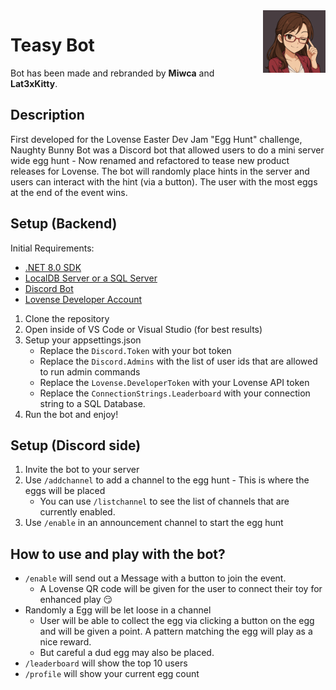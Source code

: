 <img src="https://github.com/Miwca/TeasyBot/blob/main/Images/Teasy.png?raw=true" width="100" height="100" align="right" />

# Teasy Bot
Bot has been made and rebranded by **Miwca** and **Lat3xKitty**.

## Description
First developed for the Lovense Easter Dev Jam "Egg Hunt" challenge, Naughty Bunny Bot was a Discord bot that allowed users to do a mini server wide egg hunt - Now renamed and refactored to tease new product releases for Lovense. The bot will randomly place hints in the server and users can interact with the hint (via a button). The user with the most eggs at the end of the event wins.

## Setup (Backend)
Initial Requirements:
- [.NET 8.0 SDK](https://dotnet.microsoft.com/en-us/download/dotnet/8.0) 
- [LocalDB Server or a SQL Server](https://learn.microsoft.com/en-us/sql/database-engine/configure-windows/sql-server-express-localdb?view=sql-server-ver16)
- [Discord Bot](https://discord.com/developers/applications)
- [Lovense Developer Account](https://www.lovense.com/user/account/profile)

1. Clone the repository
2. Open inside of VS Code or Visual Studio (for best results)
3. Setup your appsettings.json
   - Replace the `Discord.Token` with your bot token
   - Replace the `Discord.Admins` with the list of user ids that are allowed to run admin commands
   - Replace the `Lovense.DeveloperToken` with your Lovense API token
   - Replace the `ConnectionStrings.Leaderboard` with your connection string to a SQL Database.
4. Run the bot and enjoy!

## Setup (Discord side)
1. Invite the bot to your server
2. Use `/addchannel` to add a channel to the egg hunt - This is where the eggs will be placed
   - You can use `/listchannel` to see the list of channels that are currently enabled.
3. Use `/enable` in an announcement channel to start the egg hunt

## How to use and play with the bot?
- `/enable` will send out a Message with a button to join the event.
  - A Lovense QR code will be given for the user to connect their toy for enhanced play 😏
- Randomly a Egg will be let loose in a channel
  - User will be able to collect the egg via clicking a button on the egg and will be given a point. A pattern matching the egg will play as a nice reward.
  - But careful a dud egg may also be placed.
- `/leaderboard` will show the top 10 users
- `/profile` will show your current egg count
